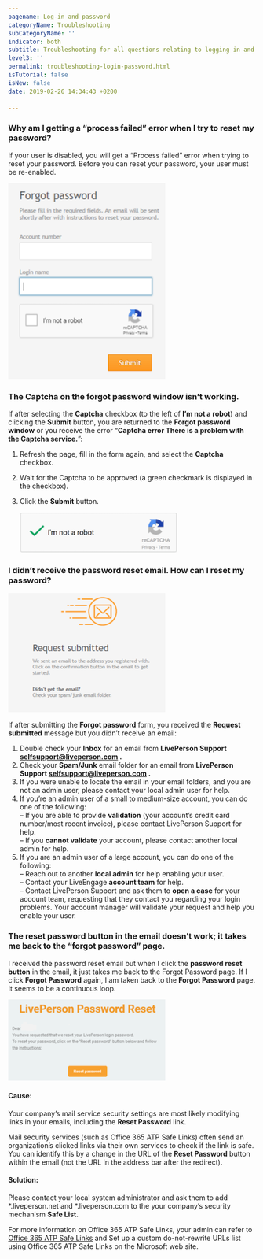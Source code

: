 ```yaml
---
pagename: Log-in and password
categoryName: Troubleshooting
subCategoryName: ''
indicator: both
subtitle: Troubleshooting for all questions relating to logging in and passwords
level3: ''
permalink: troubleshooting-login-password.html
isTutorial: false
isNew: false
date: 2019-02-26 14:34:43 +0200

---
```

### Why am I getting a “process failed” error when I try to reset my password?

If your user is disabled, you will get a “Process failed” error when trying to reset your password. Before you can reset your password, your user must be re-enabled.

![](/img/troubleshooting-password1.png)

### The Captcha on the forgot password window isn’t working.

If after selecting the **Captcha** checkbox (to the left of **I’m not a robot**) and clicking the **Submit** button, you are returned to the **Forgot password window** or you receive the error “**Captcha error There is a problem with the Captcha service.**”:

1. Refresh the page, fill in the form again, and select the **Captcha** checkbox.
2. Wait for the Captcha to be approved (a green checkmark is displayed in the checkbox).
3. Click the **Submit** button.

   ![](/img/troubleshooting-password2.png)

### I didn’t receive the password reset email. How can I reset my password?

![](/img/troubleshooting-password3.png)

If after submitting the **Forgot password** form, you received the **Request submitted** message but you didn’t receive an email:

1. Double check your **Inbox** for an email from **LivePerson Support selfsupport@liveperson.com .**
2. Check your **Spam/Junk** email folder for an email from **LivePerson Support selfsupport@liveperson.com .**
3. If you were unable to locate the email in your email folders, and you are not an admin user, please contact your local admin user for help.
4. If you’re an admin user of a small to medium-size account, you can do one of the following:  
   – If you are able to provide **validation** (your account’s credit card number/most recent invoice), please contact LivePerson Support for help.  
   – If you **cannot validate** your account, please contact another local admin for help.
5. If you are an admin user of a large account, you can do one of the following:  
   – Reach out to another **local admin** for help enabling your user.  
   – Contact your LiveEngage **account team** for help.  
   – Contact LivePerson Support and ask them to **open a case** for your account team, requesting that they contact you regarding your login problems. Your account manager will validate your request and help you enable your user.

### The reset password button in the email doesn’t work; it takes me back to the “forgot password” page.

I received the password reset email but when I click the **password reset button** in the email, it just takes me back to the Forgot Password page. If I click **Forgot Password** again, I am taken back to the **Forgot Password** page. It seems to be a continuous loop.

![](/img/troubleshooting-password4.png)

#### Cause:

Your company’s mail service security settings are most likely modifying links in your emails, including the **Reset Password** link.

Mail security services (such as Office 365 ATP Safe Links) often send an organization’s clicked links via their own services to check if the link is safe. You can identify this by a change in the URL of the **Reset Password** button within the email (not the URL in the address bar after the redirect).

#### Solution:

Please contact your local system administrator and ask them to add *.liveperson.net and *.liveperson.com to the your company’s security mechanism **Safe List**.

For more information on Office 365 ATP Safe Links, your admin can refer to [Office 365 ATP Safe Links](https://docs.microsoft.com/en-us/office365/securitycompliance/atp-safe-links) and Set up a custom do-not-rewrite URLs list using Office 365 ATP Safe Links on the Microsoft web site.